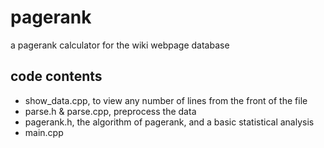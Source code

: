 # pagerank
a pagerank calculator for the wiki webpage database

## code contents

- show_data.cpp, to view any number of lines from the front of the file
- parse.h & parse.cpp, preprocess the data
- pagerank.h, the algorithm of pagerank, and a basic statistical analysis
- main.cpp
